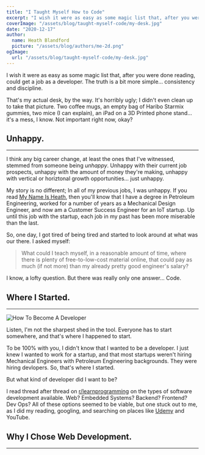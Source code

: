 ```yaml
---
title: "I Taught Myself How to Code"
excerpt: "I wish it were as easy as some magic list that, after you were done reading, could get you a job as a developer. The truth is a bit more simple... consistency and discipline."
coverImage: "/assets/blog/taught-myself-code/my-desk.jpg"
date: "2020-12-17"
author:
  name: Heath Blandford
  picture: "/assets/blog/authors/me-2d.png"
ogImage:
  url: "/assets/blog/taught-myself-code/my-desk.jpg"
---
```


I wish it were as easy as some magic list that, after you were done reading, could get a job as a developer. The truth is a bit more simple... consistency and discipline.

That's my actual desk, by the way. It's horribly ugly; I didn't even clean up to take that picture. Two coffee mugs, an empty bag of Haribo Starmix gummies, two mice (I can explain), an iPad on a 3D Printed phone stand... it's a mess, I know. Not important right now, okay?

## Unhappy.

---

I think any big career change, at least the ones that I've witnessed, stemmed from someone being _unhappy_. Unhappy with their current job prospects, unhappy with the amount of money they're making, unhappy with vertical or horiztonal growth opportunities... just unhappy.

My story is no different; In all of my previous jobs, I was unhappy. If you read [My Name Is Heath](/posts/my-name-is-heath), then you'll know that I have a degree in Petroleum Engineering, worked for a number of years as a Mechanical Design Engineer, and now am a Customer Success Engineer for an IoT startup. Up until this job with the startup, each job in my past has been more miserable than the last.

So, one day, I got tired of being tired and started to look around at what was our there. I asked myself:

> What could I teach myself, in a reasonable amount of time, where there is plenty of free-to-low-cost material online, that could pay as much (if not more) than my already pretty good engineer's salary?

I know, a lofty question. But there was really only one answer... Code.

## Where I Started.

---

![How To Become A Developer](/assets/blog/taught-myself-code/google.png)

Listen, I'm not the sharpest shed in the tool. Everyone has to start somewhere, and that's where I happened to start.

To be 100% with you, I didn't know that I wanted to be a developer. I just knew I wanted to work for a startup, and that most startups weren't hiring Mechanical Engineers with Petroleum Engineering backgrounds. They were hiring devlopers. So, that's where I started.

But what kind of developer did I want to be?

I read thread after thread on [r/learnprogramming](https://reddit.com/r/learnprogramming) on the types of software development available. Web? Embedded Systems? Backend? Frontend? Dev Ops? All of these options seemed to be viable, but one stuck out to me, as I did my reading, googling, and searching on places like [Udemy](https://www.udemy.com) and YouTube.

## Why I Chose Web Development.

---
